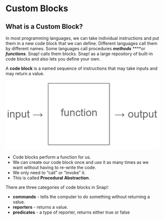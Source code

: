# Custom Blocks

## What is a Custom Block? 

In most programming languages, we can take individual instructions and put them in a new code block that we can define. Different languages call them by different names. Some languages call procedures _**methods**_ ****or _**functions**_. Snap! calls them blocks. Snap! as a large repository of built-in code blocks and also lets you define your own.

A **code block** is a named sequence of instructions that may take inputs and may return a value. 

![](../.gitbook/assets/image%20%2894%29.png)

* Code blocks perform a function for us.
* We can create our code block once and use it as many times as we want without having to re-write the code. 
* We only need to “call” or “invoke” it. 
* This is called **Procedural Abstraction**.

There are three categories of code blocks in Snap!:

* **commands** -  tells the computer to do something without returning a value.
* **reporters** - returns a value.
* **predicates** - a type of reporter, returns either true or false

